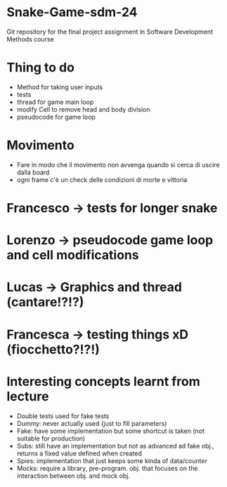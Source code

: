 # Snake-Game-sdm-24
Git repository for the final project assignment in Software Development Methods course

# Thing to do
- Method for taking user inputs
- tests
- thread for game main loop
- modify Cell to remove head and body division
- pseudocode for game loop



# Movimento
- Fare in modo che il movimento non avvenga quando si cerca di uscire dalla board
- ogni frame c'è un check delle condizioni di morte e vittoria


# Francesco -> tests for longer snake
# Lorenzo -> pseudocode game loop and cell modifications
# Lucas -> Graphics and thread (cantare!?!?)
# Francesca -> testing things xD (fiocchetto?!?!)

# Interesting concepts learnt from lecture
-  Double tests used for fake tests 
  - Dummy: never actually used (just to fill parameters)
  - Fake: have some implementation but some shortcut is taken (not suitable for production)
  - Subs: still have an implementation but not as advanced ad fake obj., returns a fixed value defined when created
  - Spies: implementation that just keeps some kinda of data/counter
  - Mocks: require a library, pre-program. obj. that focuses on the interaction between obj. and mock obj.

